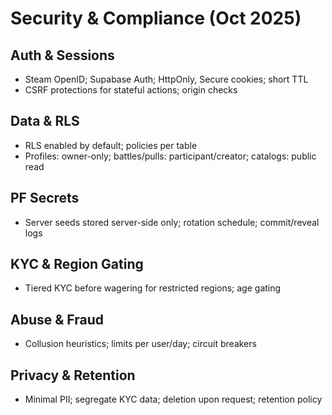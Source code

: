 # Security & Compliance (Oct 2025)

## Auth & Sessions

- Steam OpenID; Supabase Auth; HttpOnly, Secure cookies; short TTL
- CSRF protections for stateful actions; origin checks

## Data & RLS

- RLS enabled by default; policies per table
- Profiles: owner-only; battles/pulls: participant/creator; catalogs: public read

## PF Secrets

- Server seeds stored server-side only; rotation schedule; commit/reveal logs

## KYC & Region Gating

- Tiered KYC before wagering for restricted regions; age gating

## Abuse & Fraud

- Collusion heuristics; limits per user/day; circuit breakers

## Privacy & Retention

- Minimal PII; segregate KYC data; deletion upon request; retention policy
